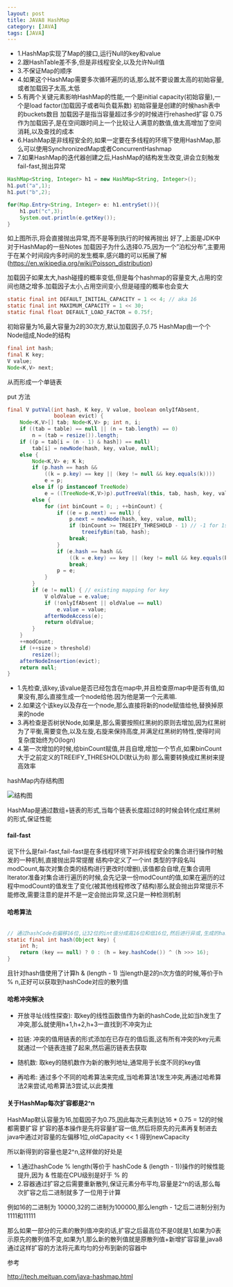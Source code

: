 ```yaml
---
layout: post
title: JAVA8 HashMap
category: [JAVA]
tags: [JAVA]
---
```


* 1.HashMap实现了Map的接口,运行Null的key和value
* 2.跟HashTable差不多,但是非线程安全,以及允许Null值
* 3.不保证Map的顺序
* 4.如果这个HashMap需要多次循环遍历的话,那么就不要设置太高的初始容量,或者加载因子太高,太低
* 5.有两个关键元素影响HashMap的性能,一个是initial capacity(初始容量),一个是load factor(加载因子或者叫负载系数)
初始容量是创建的时候hash表中的buckets数目
加载因子是指当容量超过多少的时候进行rehashed扩容
0.75作为加载因子,是在空间跟时间上一个比较让人满意的数值,值太高增加了空间消耗,以及查找的成本
* 6.HashMap是非线程安全的,如果一定要在多线程的环境下使用HashMap,那么可以使用SynchronizedMap或者ConcurrentHashmap
* 7.如果HashMap的迭代器创建之后,HashMap的结构发生改变,讲会立刻触发fail-fast,抛出异常

```JAVA
HashMap<String, Integer> h1 = new HashMap<String, Integer>();
h1.put("a",1);
h1.put("b",2);

for(Map.Entry<String, Integer> e: h1.entrySet()){
    h1.put("c",3);
    System.out.println(e.getKey());
}
```

如上图所示,将会直接抛出异常,而不是等到执行的时候再抛出
好了,上面是JDK中对于HashMap的一些Notes
加载因子为什么选择0.75,因为一个”泊松分布”,主要用于在某个时间段内多时间的发生概率,感兴趣的可以拓展了解(https://en.wikipedia.org/wiki/Poisson_distribution)

加载因子如果太大,hash碰撞的概率变低,但是每个hashmap的容量变大,占用的空间也随之增多.加载因子太小,占用空间变小,但是碰撞的概率也会变大

```JAVA
static final int DEFAULT_INITIAL_CAPACITY = 1 << 4; // aka 16
static final int MAXIMUM_CAPACITY = 1 << 30;
static final float DEFAULT_LOAD_FACTOR = 0.75f;
```

初始容量为16,最大容量为2的30次方,默认加载因子,0.75
HashMap由一个个Node组成,Node的结构

```JAVA
final int hash;
final K key;
V value;
Node<K,V> next;
```

从而形成一个单链表

put 方法

```JAVA
final V putVal(int hash, K key, V value, boolean onlyIfAbsent,
               boolean evict) {
    Node<K,V>[] tab; Node<K,V> p; int n, i;
    if ((tab = table) == null || (n = tab.length) == 0)
        n = (tab = resize()).length;
    if ((p = tab[i = (n - 1) & hash]) == null)
        tab[i] = newNode(hash, key, value, null);
    else {
        Node<K,V> e; K k;
        if (p.hash == hash &&
            ((k = p.key) == key || (key != null && key.equals(k))))
            e = p;
        else if (p instanceof TreeNode)
            e = ((TreeNode<K,V>)p).putTreeVal(this, tab, hash, key, value);
        else {
            for (int binCount = 0; ; ++binCount) {
                if ((e = p.next) == null) {
                    p.next = newNode(hash, key, value, null);
                    if (binCount >= TREEIFY_THRESHOLD - 1) // -1 for 1st
                        treeifyBin(tab, hash);
                    break;
                }
                if (e.hash == hash &&
                    ((k = e.key) == key || (key != null && key.equals(k))))
                    break;
                p = e;
            }
        }
        if (e != null) { // existing mapping for key
            V oldValue = e.value;
            if (!onlyIfAbsent || oldValue == null)
                e.value = value;
            afterNodeAccess(e);
            return oldValue;
        }
    }
    ++modCount;
    if (++size > threshold)
        resize();
    afterNodeInsertion(evict);
    return null;
}

```

* 1.先检查,该key,该value是否已经包含在map中,并且检查原map中是否有值,如果没有,那么直接生成一个node给他.因为他是第一个元素嘛.
* 2.如果这个该key以及存在一个node,那么直接将新的node赋值给他,替换掉原来的node
* 3.再检查是否树状Node,如果是,那么需要按照红黑树的原则去增加,因为红黑树为了平衡,需要变色,以及左旋,右旋来保持高度,并满足红黑树的特性,使得时间复杂度始终为O(logn)
* 4.第一次增加的时候,给binCount赋值,并且自增,增加一个节点,如果binCount大于之前定义的TREEIFY_THRESHOLD(默认为8) 那么需要转换成红黑树来提高效率

hashMap内存结构图

![结构图](http://pic.woowen.com/hashMap%E5%86%85%E5%AD%98%E7%BB%93%E6%9E%84%E5%9B%BE.png)

HashMap是通过数组+链表的形式,当每个链表长度超过8的时候会转化成红黑树的形式,保证性能

#### fail-fast

说下什么是fail-fast,fail-fast是在多线程环境下对非线程安全的集合进行操作时触发的一种机制,直接抛出异常提醒
结构中定义了一个int 类型的字段名叫modCount,每次对集合类的结构进行更改时(增删),该值都会自增,在集合调用Iterator准备对集合进行遍历的时候,会先记录一份modCount的值,如果在遍历的过程中modCount的值发生了变化(被其他线程修改了结构)那么就会抛出异常提示不能修改,需要注意的是并不是一定会抛出异常,这只是一种检测机制


#### 哈希算法

```JAVA

// 通过hashCode右偏移16位,让32位的int值分成高16位和低16位,然后进行异或,生成的hash值能够均匀分布
static final int hash(Object key) {
    int h;
    return (key == null) ? 0 : (h = key.hashCode()) ^ (h >>> 16);
}

```

且针对hash值使用了计算h & (length - 1) 当length是2的n次方值的时候,等价于h % n,正好可以获取到hashCode对应的散列值


#### 哈希冲突解决

* 开放寻址(线性探查): 取key的线性函数值作为新的hashCode,比如当h发生了冲突,那么就使用h+1,h+2,h+3一直找到不冲突为止

* 拉链: 冲突的值用链表的形式添加在已存在的值后面,这有所有冲突的key元素就通过一个链表连接了起来,然后遍历链表去获取

* 随机数: 取key的随机数作为新的散列地址,通常用于长度不同的key值

* 再哈希: 通过多个不同的哈希算法来完成,当哈希算法1发生冲突,再通过哈希算法2来尝试,哈希算法3尝试,以此类推

#### 关于HashMap每次扩容都是2^n

HashMap默认容量为16,加载因子为0.75,因此每次元素到达16 * 0.75 = 12的时候都需要扩容
扩容的基本操作是先将容量扩容一倍,然后将原先的元素再复制进去
java中通过对容量的左偏移1位,oldCapacity << 1 得到newCapacity

所以新得到的容量也是2^n,这样做的好处是

* 1.通过hashCode % length(等价于 hashCode & (length - 1))操作的时候性能提升,因为 & 性能在CPU级别是好于 % 的
* 2.容器通过扩容之后需要重新散列,保证元素分布平均,容量是2^n的话,那么每次扩容之后二进制就多了一位用于计算

例如16的二进制为 10000,32的二进制为100000,那么length - 1之后二进制分别为1111和11111

那么如果一部分的元素的散列值冲突的话,扩容之后最高位不是0就是1,如果为0表示原先的散列值不变,如果为1,那么新的散列值就是原散列值+新增扩容容量,java8通过这样扩容的方法将元素均匀的分布到新的容器中


参考

<http://tech.meituan.com/java-hashmap.html><br>

